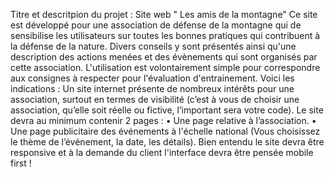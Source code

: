 Titre et descritpion du projet : 
Site web " Les amis de la montagne" 
Ce site est développé pour une association de défense de la montagne qui de sensibilise les utilisateurs sur toutes les bonnes pratiques qui contribuent à la défense de la nature. 
Divers conseils y sont présentés ainsi qu'une description des actions menées et des évènements qui sont organisés par cette association.
L'utilisation est volontairement simple pour correspondre aux consignes à respecter pour l'évaluation d'entrainement. 
Voici les indications : Un site internet présente de nombreux intérêts pour une association, surtout en termes de visibilité (c’est
à vous de choisir une association, qu’elle soit réelle ou fictive, l’important sera votre code).
Le site devra au minimum contenir 2 pages :
• Une page relative à l’association.
• Une page publicitaire des événements à l'échelle national (Vous choisissez le thème de l’événement, la
date, les détails).
Bien entendu le site devra être responsive et à la demande du client l'interface devra être pensée mobile
first !
